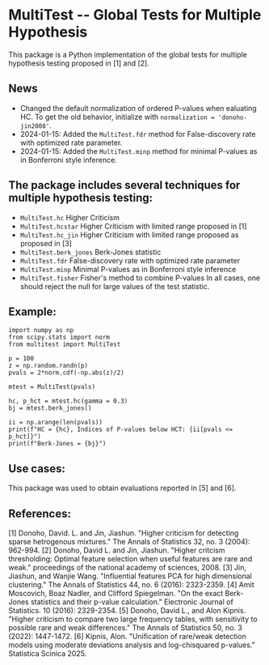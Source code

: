 # MultiTest -- Global Tests for Multiple Hypothesis

This package is a Python implementation of the global tests for multiple hypothesis testing proposed in [1] and [2].

## News
- Changed the default normalization of ordered P-values when ealuating HC. To get the old behavior, initialize with `normalization = 'donoho-jin2008'`.
- 2024-01-15: Added the `MultiTest.fdr` method for False-discovery rate with optimized rate parameter.
- 2024-01-15: Added the `MultiTest.minp` method for minimal P-values as in Bonferroni style inference.

## The package includes several techniques for multiple hypothesis testing:
- ``MultiTest.hc`` Higher Criticism
- ``MultiTest.hcstar`` Higher Criticism with limited range proposed in [1]
- ``MultiTest.hc_jin`` Higher Criticism with limited range proposed as proposed in [3]
- ``MultiTest.berk_jones`` Berk-Jones statistic
- ``MultiTest.fdr`` False-discovery rate with optimized rate parameter
- ``MultiTest.minp`` Minimal P-values as in Bonferroni style inference
- ``MultiTest.fisher`` Fisher's method to combine P-values
In all cases, one should reject the null for large values of the test statistic.

## Example:
```
import numpy as np
from scipy.stats import norm
from multitest import MultiTest

p = 100
z = np.random.randn(p)
pvals = 2*norm.cdf(-np.abs(z)/2)

mtest = MultiTest(pvals)

hc, p_hct = mtest.hc(gamma = 0.3)
bj = mtest.berk_jones()

ii = np.arange(len(pvals))
print(f"HC = {hc}, Indices of P-values below HCT: {ii[pvals <= p_hct]}")
print(f"Berk-Jones = {bj}")
```

## Use cases: 
This package was used to obtain evaluations reported in [5] and [6].

## References:
[1] Donoho, David. L. and Jin, Jiashun. "Higher criticism for detecting sparse hetrogenous mixtures." The Annals of Statistics 32, no. 3 (2004): 962-994.
[2] Donoho, David L. and Jin, Jiashun. "Higher critcism thresholding: Optimal feature selection when useful features are rare and weak." proceedings of the national academy of sciences, 2008.
[3] Jin, Jiashun, and Wanjie Wang. "Influential features PCA for high dimensional clustering." The Annals of Statistics 44, no. 6 (2016): 2323-2359.
[4] Amit Moscovich, Boaz Nadler, and Clifford Spiegelman. "On the exact Berk-Jones statistics and their p-value calculation." Electronic Journal of Statistics. 10 (2016): 2329-2354.
[5] Donoho, David L., and Alon Kipnis. "Higher criticism to compare two large frequency tables, with sensitivity to possible rare and weak differences." The Annals of Statistics 50, no. 3 (2022): 1447-1472.
[6] Kipnis, Alon. "Unification of rare/weak detection models using moderate deviations analysis and log-chisquared p-values." Statistica Scinica 2025.